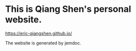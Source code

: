 # This is Qiang Shen's personal website. 
https://eric-qiangshen.github.io/

The website is generated by jemdoc.
